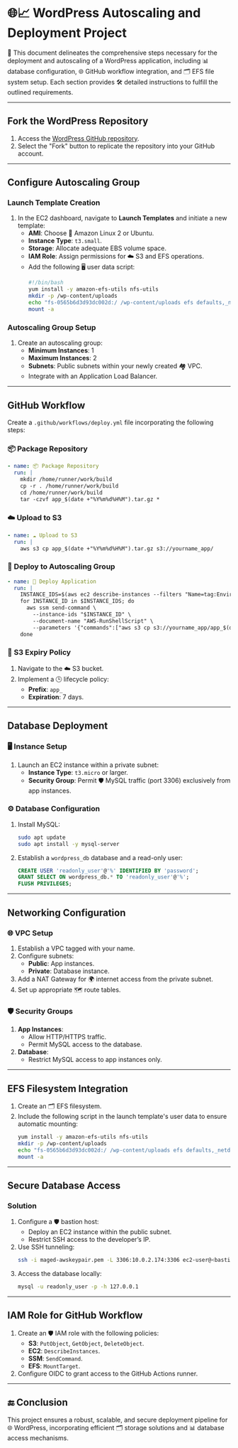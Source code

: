 # 🌐📈 WordPress Autoscaling and Deployment Project

📄 This document delineates the comprehensive steps necessary for the deployment and autoscaling of a WordPress application, including 📊 database configuration, 🌐 GitHub workflow integration, and 🗂️ EFS file system setup. Each section provides 🛠️ detailed instructions to fulfill the outlined requirements.

---

## Fork the WordPress Repository
1. Access the [WordPress GitHub repository](https://github.com/WordPress/WordPress).
2. Select the "Fork" button to replicate the repository into your GitHub account.

---

## Configure Autoscaling Group
### Launch Template Creation
1. In the EC2 dashboard, navigate to **Launch Templates** and initiate a new template:
   - **AMI**: Choose 🐧 Amazon Linux 2 or Ubuntu.
   - **Instance Type**: `t3.small`.
   - **Storage**: Allocate adequate EBS volume space.
   - **IAM Role**: Assign permissions for ☁️ S3 and EFS operations.
   - Add the following 🖥️ user data script:
     ```bash
     #!/bin/bash
     yum install -y amazon-efs-utils nfs-utils
     mkdir -p /wp-content/uploads
     echo "fs-0565b6d3d93dc002d:/ /wp-content/uploads efs defaults,_netdev 0 0" >> /etc/fstab
     mount -a
     ```

### Autoscaling Group Setup
1. Create an autoscaling group:
   - **Minimum Instances**: 1
   - **Maximum Instances**: 2
   - **Subnets**: Public subnets within your newly created 🏘️ VPC.
   - Integrate with an Application Load Balancer.

---

## GitHub Workflow
Create a `.github/workflows/deploy.yml` file incorporating the following steps:

### 📦 Package Repository
```yaml
- name: 📦 Package Repository
  run: |
    mkdir /home/runner/work/build
    cp -r . /home/runner/work/build
    cd /home/runner/work/build
    tar -czvf app_$(date +"%Y%m%d%H%M").tar.gz *
```

### ☁️ Upload to S3
```yaml
- name: ☁️ Upload to S3
  run: |
    aws s3 cp app_$(date +"%Y%m%d%H%M").tar.gz s3://yourname_app/
```

### 🚀 Deploy to Autoscaling Group
```yaml
- name: 🚀 Deploy Application
  run: |
    INSTANCE_IDS=$(aws ec2 describe-instances --filters "Name=tag:Environment,Values=wordpress-scaling" --query "Reservations[*].Instances[*].InstanceId" --output text)
    for INSTANCE_ID in $INSTANCE_IDS; do
      aws ssm send-command \
        --instance-ids "$INSTANCE_ID" \
        --document-name "AWS-RunShellScript" \
        --parameters '{"commands":["aws s3 cp s3://yourname_app/app_$(date +\\"%Y%m%d%H%M\\").tar.gz /tmp/", "tar -xzf /tmp/app_$(date +\\"%Y%m%d%H%M\\").tar.gz -C /var/www/html", "rsync -av --delete /tmp/wordpress/ /var/www/html/"]}'
    done
```

### 📜 S3 Expiry Policy
1. Navigate to the ☁️ S3 bucket.
2. Implement a 🕒 lifecycle policy:
   - **Prefix**: `app_`
   - **Expiration**: 7 days.

---

## Database Deployment
### 🖥️ Instance Setup
1. Launch an EC2 instance within a private subnet:
   - **Instance Type**: `t3.micro` or larger.
   - **Security Group**: Permit 🛡️ MySQL traffic (port 3306) exclusively from app instances.

### ⚙️ Database Configuration
1. Install MySQL:
   ```bash
   sudo apt update
   sudo apt install -y mysql-server
   ```
2. Establish a `wordpress_db` database and a read-only user:
   ```sql
   CREATE USER 'readonly_user'@'%' IDENTIFIED BY 'password';
   GRANT SELECT ON wordpress_db.* TO 'readonly_user'@'%';
   FLUSH PRIVILEGES;
   ```

---

## Networking Configuration
### 🌐 VPC Setup
1. Establish a VPC tagged with your name.
2. Configure subnets:
   - **Public**: App instances.
   - **Private**: Database instance.
3. Add a NAT Gateway for 🌍 internet access from the private subnet.
4. Set up appropriate 🗺️ route tables.

### 🛡️ Security Groups
1. **App Instances**:
   - Allow HTTP/HTTPS traffic.
   - Permit MySQL access to the database.
2. **Database**:
   - Restrict MySQL access to app instances only.

---

## EFS Filesystem Integration
1. Create an 🗂️ EFS filesystem.
2. Include the following script in the launch template's user data to ensure automatic mounting:
   ```bash
   yum install -y amazon-efs-utils nfs-utils
   mkdir -p /wp-content/uploads
   echo "fs-0565b6d3d93dc002d:/ /wp-content/uploads efs defaults,_netdev 0 0" >> /etc/fstab
   mount -a
   ```

---

## Secure Database Access
### Solution
1. Configure a 🛡️ bastion host:
   - Deploy an EC2 instance within the public subnet.
   - Restrict SSH access to the developer’s IP.
2. Use SSH tunneling:
   ```bash
   ssh -i maged-awskeypair.pem -L 3306:10.0.2.174:3306 ec2-user@<bastion-public-ip>
   ```
3. Access the database locally:
   ```bash
   mysql -u readonly_user -p -h 127.0.0.1
   ```

---

## IAM Role for GitHub Workflow
1. Create an 🛡️ IAM role with the following policies:
   - **S3**: `PutObject`, `GetObject`, `DeleteObject`.
   - **EC2**: `DescribeInstances`.
   - **SSM**: `SendCommand`.
   - **EFS**: `MountTarget`.
2. Configure OIDC to grant access to the GitHub Actions runner.

---

## 🔚 Conclusion
This project ensures a robust, scalable, and secure deployment pipeline for 🌐 WordPress, incorporating efficient 🗂️ storage solutions and 📊 database access mechanisms.


